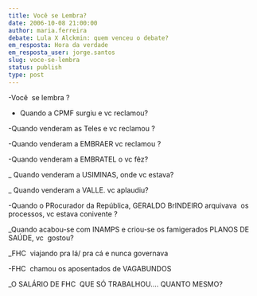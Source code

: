 ```yaml
---
title: Você se Lembra?
date: 2006-10-08 21:00:00
author: maria.ferreira
debate: Lula X Alckmin: quem venceu o debate?
em_resposta: Hora da verdade
em_resposta_user: jorge.santos
slug: voce-se-lembra
status: publish 
type: post
---
```


-Você  se lembra ?


- Quando a CPMF surgiu e vc reclamou?


-Quando venderam as Teles e vc reclamou ?


-Quando venderam a EMBRAER vc reclamou ?


-Quando venderam a EMBRATEL o vc fêz?


\_ Quando venderam a USIMINAS, onde vc estava?


\_ Quando venderam a VALLE. vc aplaudiu?


-Quando o PRocurador da República, GERALDO BrINDEIRO arquivava  os processos, vc estava conivente ?


\_Quando acabou-se com INAMPS e criou-se os famigerados PLANOS DE SAÚDE, vc  gostou?


\_FHC  viajando pra lá/ pra cá e nunca governava


-FHC  chamou os aposentados de VAGABUNDOS


\_O SALÁRIO DE FHC  QUE SÓ TRABALHOU.... QUANTO MESMO?



